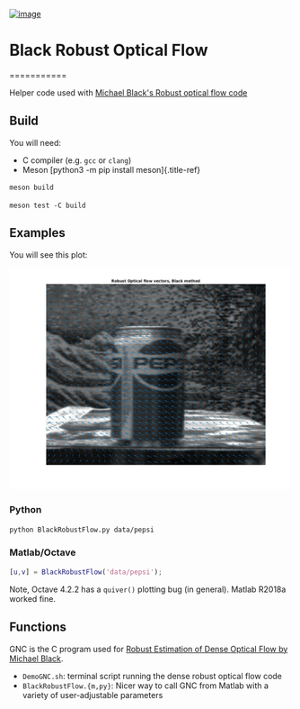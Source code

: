[![image](https://travis-ci.org/scivision/robust-optical-flow.svg?branch=master)](https://travis-ci.org/scivision/robust-optical-flow)

# Black Robust Optical Flow
===========

Helper code used with [Michael Black\'s Robust optical flow
code](http://cs.brown.edu/people/black/code.html)

## Build

You will need:

-   C compiler (e.g. `gcc` or `clang`)
-   Meson [python3 -m pip install meson]{.title-ref}

```
meson build

meson test -C build
```

## Examples

You will see this plot:

![image](results/quiver_pepsi.jpg)

### Python

    python BlackRobustFlow.py data/pepsi

### Matlab/Octave

```matlab
[u,v] = BlackRobustFlow('data/pepsi');
```

Note, Octave 4.2.2 has a `quiver()` plotting bug (in general). Matlab
R2018a worked fine.

## Functions

GNC is the C program used for [Robust Estimation of Dense Optical Flow
by Michael
Black](http://cs.brown.edu/people/black/Papers/cviu.63.1.1996.html).

* `DemoGNC.sh`: terminal script running the dense robust optical flow code
* `BlackRobustFlow.{m,py}`: Nicer way to call GNC from Matlab with a variety of user-adjustable parameters
